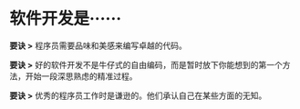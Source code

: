 # 软件开发是······

**要诀 >** 程序员需要品味和美感来编写卓越的代码。

**要诀 >** 好的软件开发不是牛仔式的自由编码，而是暂时放下你能想到的第一个方法，开始一段深思熟虑的精准过程。

**要诀 >** 优秀的程序员工作时是谦逊的。他们承认自己在某些方面的无知。
